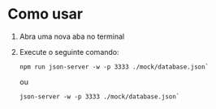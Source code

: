 # Como usar

1. Abra uma nova aba no terminal
2. Execute o seguinte comando:

   ```
   npm run json-server -w -p 3333 ./mock/database.json`
   ```

   ou

   ```
   json-server -w -p 3333 ./mock/database.json`
   ```
